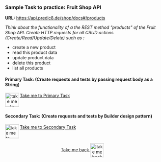 

### Sample Task to practice: Fruit Shop API

**URL:** https://api.predic8.de/shop/docs#/products

_Think about the functionality of a the REST method "products" of the Fruit Shop API. Create HTTP requests for all CRUD actions (Create/Read/Update/Delete) such as :_

- create a new product
- read this product data
- update product data
- delete this product
- list all products

#### Primary Task: (Create requests and tests by passing request body as a String)
<p align="left">
    <a align="middle" href="https://github.com/ParthibanRajasekaran/restassured-gherkin-testng-allure/blob/be2b0f9474304532da05b7ef881a0482fe6f2477/docs/primary-task.md">Take me to Primary Task
      <img align="left" alt="take me to primary task" width="45px" src="https://thumbnails.yayimages.com/8/406/84061e2.jpg" />
    </a>
</p>

<br />

#### Secondary Task: (Create requests and tests by Builder design pattern)
<p align="left">
    <a align="left" href="https://github.com/ParthibanRajasekaran/restassured-gherkin-testng-allure/blob/be2b0f9474304532da05b7ef881a0482fe6f2477/docs/secondary-task.md">Take me to Secondary Task
      <img align="left" alt="take me to secondary task" width="45px" src="https://thumbnails.yayimages.com/8/4c9/84c9312.jpg" />
    </a>
</p>

<br />

<p align="center">
    <a align="center" href="https://github.com/ParthibanRajasekaran/restassured-gherkin-testng-allure/blob/main/README.md">Take me back
      <img align="center" alt="take me back to read me" width="45px" src="https://cdn.arrowpng.com/images/red-go-back-arrow.png" />
    </a>
</p>